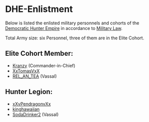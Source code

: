 # DHE-Enlistment

Below is listed the enlisted military personnels and cohorts of the [Democratic Hunter Empire](http://pendragonii.github.io/empire) in accordance to [Military Law](http://pendragonii.github.io/laws/index.html#military_law).

Total Army size: six Personnel, three of them are in the Elite Cohort.


## Elite Cohort Member:
- [Kranzy](https://namemc.com/profile/ce088023-21fa-493a-b080-c8177879bf4f) (Commander-in-Chief)
- [XxTomasVxX](https://namemc.com/profile/1d408d8c-0818-4a92-9dac-078e7691dbfd)
- [REL_AN_TEA](https://namemc.com/profile/4a79e2ce-4d73-4a04-985c-cb2fb6d6cce5) (Vassal)


## Hunter Legion:
- [xXvPendragonvXx](https://namemc.com/profile/d4e6b6cb-1371-4486-bbf3-5d71a53a9c50)
- [kinghawaiian](https://namemc.com/profile/8d563153-5943-41c9-9271-cecd92c26633)
- [SodaDrinker2](https://namemc.com/profile/ffea691b-67e8-45d5-b391-0ce5e50bcbd2) (Vassal)
 
